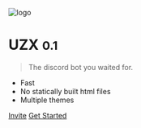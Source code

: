![logo](/images/icon.png)

# UZX <small>0.1</small>

> The discord bot you waited for.

- Fast
- No statically built html files
- Multiple themes

[Invite](#)
[Get Started](#main)

